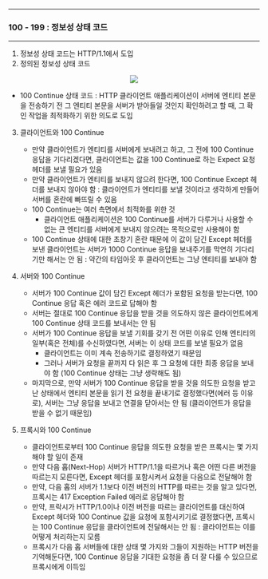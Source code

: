 -----
### 100 - 199 : 정보성 상태 코드
-----
1. 정보성 상태 코드는 HTTP/1.1에서 도입
2. 정의된 정보성 상태 코드
<div align="center">
<img src="https://github.com/user-attachments/assets/ff97274a-13a1-400b-92a9-1ec4a324287f">
</div>

  - 100 Continue 상태 코드 : HTTP 클라이언트 애플리케이션이 서버에 엔티티 본문을 전송하기 전 그 엔티티 본문을 서버가 받아들일 것인지 확인하려고 할 때, 그 확인 작업을 최적화하기 위한 의도로 도입

3. 클라이언트와 100 Continue
   - 만약 클라이언트가 엔티티를 서버에게 보내려고 하고, 그 전에 100 Continue 응답을 기다리겠다면, 클라이언트는 값을 100 Continue로 하는 Expect 요청 헤더를 보낼 필요가 있음
   - 만약 클라이언트가 엔티티를 보내지 않으려 한다면, 100 Continue Except 헤더를 보내지 않아야 함 : 클라이언트가 엔티티를 보낼 것이라고 생각하게 만들어 서버를 혼란에 빠뜨릴 수 있음
   - 100 Continue는 여러 측면에서 최적화를 위한 것
     + 클라이언트 애플리케이션은 100 Continue를 서버가 다루거나 사용할 수 없는 큰 엔티티를 서버에게 보내지 않으려는 목적으로만 사용해야 함
   - 100 Continue 상태에 대한 초창기 혼란 때문에 이 값이 담긴 Except 헤더를 보낸 클라이언트는 서버가 1000 Continue 응답을 보내주기를 막연히 기다리기만 해서는 안 됨 : 약간의 타임아웃 후 클라이언트는 그냥 엔티티를 보내야 함

4. 서버와 100 Continue
   - 서버가 100 Continue 값이 담긴 Except 헤더가 포함된 요청을 받는다면, 100 Continue 응답 혹은 에러 코드로 답해야 함
   - 서버는 절대로 100 Continue 응답을 받을 것을 의도하지 않은 클라이언트에게 100 Continue 상태 코드를 보내서는 안 됨
   - 서버가 100 Continue 응답을 보낼 기회를 갖기 전 어떤 이유로 인해 엔티티의 일부(혹은 전체)를 수신하였다면, 서버는 이 상태 코드를 보낼 필요가 없음
     + 클라이언트는 이미 계속 전송하기로 결정하였기 때문임
     + 그러나 서버가 요청을 끝까지 다 읽은 후 그 요청에 대한 최종 응답을 보내야 함 (100 Continue 상태는 그냥 생략해도 됨)
   - 마지막으로, 만약 서버가 100 Continue 응답을 받을 것을 의도한 요청을 받고 난 상태에서 엔티티 본문을 읽기 전 요청을 끝내기로 결정했다면(에러 등 이유로), 서버는 그냥 응답을 보내고 연결을 닫아서는 안 됨 (클라이언트가 응답을 받을 수 없기 때문임)

5. 프록시와 100 Continue
   - 클라이언트로부터 100 Continue 응답을 의도한 요청을 받은 프록시는 몇 가지 해야 할 일이 존재
   - 만약 다음 홉(Next-Hop) 서버가 HTTP/1.1을 따르거나 혹은 어떤 다른 버전을 따르는지 모른다면, Except 헤더를 포함시켜서 요청을 다음으로 전달해야 함
   - 만약, 다음 홉의 서버가 1.1보다 이전 버전의 HTTP를 따르는 것을 알고 있다면, 프록시는 417 Exception Failed 에러로 응답해야 함
   - 만약, 프락시가 HTTP/1.0이나 이전 버전을 따르는 클라이언트를 대신하여 Except 헤더와 100 Continue 값을 요청에 포함시키기로 결정했다면, 프록시는 100 Continue 응답을 클라이언트에 전달해서는 안 됨 : 클라이언트는 이를 어떻게 처리하는지 모름
   - 프록시가 다음 홉 서버들에 대한 상태 몇 가지와 그들이 지원하는 HTTP 버전을 기억해둔다면, 100 Continue 응답을 기대한 요청을 좀 더 잘 다룰 수 있으므로 프록시에게 이득임
